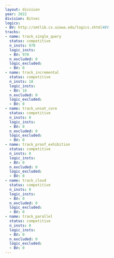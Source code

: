 ```yaml
---
layout: division
year: 2022
division: Bitvec
logics: 
- BV: http://smtlib.cs.uiowa.edu/logics.shtml#BV
tracks:
- name: track_single_query
  status: competitive
  n_insts: 970
  logic_insts:
  - BV: 970
  n_excluded: 0
  logic_excluded:
  - BV: 0
- name: track_incremental
  status: competitive
  n_insts: 18
  logic_insts:
  - BV: 18
  n_excluded: 0
  logic_excluded:
  - BV: 0
- name: track_unsat_core
  status: competitive
  n_insts: 0
  logic_insts:
  - BV: 0
  n_excluded: 0
  logic_excluded:
  - BV: 0
- name: track_proof_exhibition
  status: competitive
  n_insts: 0
  logic_insts:
  - BV: 0
  n_excluded: 0
  logic_excluded:
  - BV: 0
- name: track_cloud
  status: competitive
  n_insts: 0
  logic_insts:
  - BV: 0
  n_excluded: 0
  logic_excluded:
  - BV: 0
- name: track_parallel
  status: competitive
  n_insts: 0
  logic_insts:
  - BV: 0
  n_excluded: 0
  logic_excluded:
  - BV: 0
---
```


